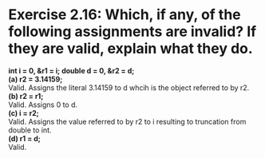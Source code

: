 # Exercise 2.16: Which, if any, of the following assignments are invalid? If they are valid, explain what they do.

**int i = 0, &r1 = i; double d = 0, &r2 = d;**  
**(a) r2 = 3.14159;**    
Valid. Assigns the literal 3.14159 to d whcih is the object referred to by r2.   
**(b) r2 = r1;**   
Valid. Assigns 0 to d.    
**(c) i = r2;**   
Valid. Assigns the value referred to by r2 to i resulting to truncation from double to int.   
**(d) r1 = d;**   
Valid.   
